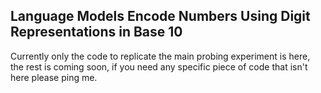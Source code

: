 ## Language Models Encode Numbers Using Digit Representations in Base 10
Currently only the code to replicate the main probing experiment is here, the rest is coming soon, if you need any specific piece of code that isn't here please ping me.